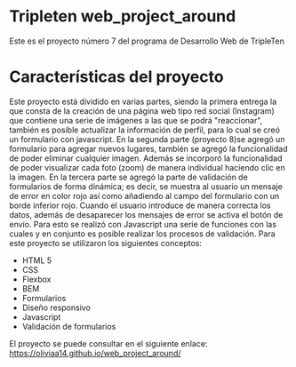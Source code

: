# Tripleten web_project_around

Este es el proyecto número 7 del programa de Desarrollo Web de TripleTen

# Características del proyecto

Este proyecto está dividido en varias partes, siendo la primera entrega la que consta de la creación de una página web tipo red social (Instagram) que contiene una serie de imágenes a las que se podrá "reaccionar", también es posible actualizar la información de perfil, para lo cual se creó un formulario con javascript.
En la segunda parte (proyecto 8)se agregó un formulario para agregar nuevos lugares, también se agregó la funcionalidad de poder eliminar cualquier imagen. Además se incorporó la funcionalidad de poder visualizar cada foto (zoom) de manera individual haciendo clic en la imagen.
En la tercera parte se agregó la parte de validación de formularios de forma dinámica; es decir, se muestra al usuario un mensaje de error en color rojo así como añadiendo al campo del formulario con un borde inferior rojo. Cuando el usuario introduce de manera correcta los datos, además de desaparecer los mensajes de error se activa el botón de envío. Para esto se realizó con Javascript una serie de funciones con las cuales y en conjunto es posible realizar los procesos de validación.
Para este proyecto se utilizaron los siguientes conceptos:

- HTML 5
- CSS
- Flexbox
- BEM
- Formularios
- Diseño responsivo
- Javascript
- Validación de formularios

El proyecto se puede consultar en el siguiente enlace:
https://oliviaa14.github.io/web_project_around/
